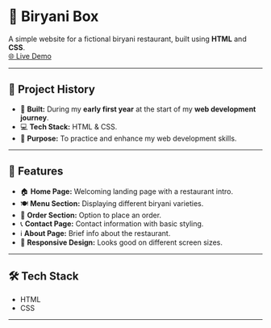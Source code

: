 # 🌟 Biryani Box
A simple website for a fictional biryani restaurant, built using **HTML** and **CSS**.  
[🌐 Live Demo](https://praaanaav.github.io/Biryani-Box/)

---

## 📅 **Project History**
- 🚀 **Built:** During my **early first year** at the start of my **web development journey**.  
- 💻 **Tech Stack:** HTML & CSS.  
- 🎯 **Purpose:** To practice and enhance my web development skills.  

---

## 🚀 **Features**
- 🏠 **Home Page:** Welcoming landing page with a restaurant intro.  
- 🍽️ **Menu Section:** Displaying different biryani varieties.  
- 🛒 **Order Section:** Option to place an order.  
- 📞 **Contact Page:** Contact information with basic styling.  
- ℹ️ **About Page:** Brief info about the restaurant.  
- 📱 **Responsive Design:** Looks good on different screen sizes.  

---

## 🛠️ **Tech Stack**
- HTML  
- CSS  

---


